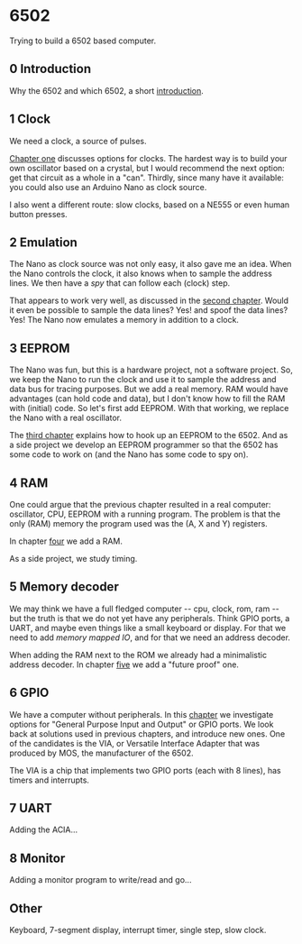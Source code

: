 # 6502

Trying to build a 6502 based computer.

## 0 Introduction

Why the 6502 and which 6502, a short [introduction](0intro/README.md).

## 1 Clock

We need a clock, a source of pulses.

[Chapter one](1clock/README.md) discusses options for clocks.
The hardest way is to build your own oscillator based on a crystal, but I would recommend the next option:
get that circuit as a whole in a "can".
Thirdly, since many have it available: you could also use an Arduino Nano as clock source.

I also went a different route: slow clocks, based on a NE555 or even human button presses.

## 2 Emulation

The Nano as clock source was not only easy, it also gave me an idea.
When the Nano controls the clock, it also knows when to sample the address lines.
We then have a _spy_ that can follow each (clock) step.

That appears to work very well, as discussed in the [second chapter](2emulation/README.md).
Would it even be possible to sample the data lines? Yes! and spoof the data lines? Yes!
The Nano now emulates a memory in addition to a clock.

## 3 EEPROM

The Nano was fun, but this is a hardware project, not a software project.
So, we keep the Nano to run the clock and use it to sample the address and data bus for tracing purposes.
But we add a real memory.
RAM would have advantages (can hold code and data), but I don't know how to fill the RAM with (initial) code.
So let's first add EEPROM. With that working, we replace the Nano with a real oscillator.

The [third chapter](3eeprom/README.md) explains how to hook up an EEPROM to the 6502.
And as a side project we develop an EEPROM programmer so that the 6502 has some code to work on
(and the Nano has some code to spy on).

## 4 RAM

One could argue that the previous chapter resulted in a real computer: oscillator, CPU, EEPROM with a running program.
The problem is that the only (RAM) memory the program used was the (A, X and Y) registers.

In chapter [four](4ram/README.md) we add a RAM.

As a side project, we study timing.

## 5 Memory decoder

We may think we have a full fledged computer -- cpu, clock, rom, ram -- but the truth is that we do not yet have
any peripherals. Think GPIO ports, a UART, and maybe even things like a small keyboard or display. For that we need
to add _memory mapped IO_, and for that we need an address decoder.  

When adding the RAM next to the ROM we already had a minimalistic address decoder.
In chapter [five](5decoder/README.md) we add a "future proof" one.

## 6 GPIO

We have a computer without peripherals. In this [chapter](6gpio/README.md) we investigate options
for "General Purpose Input and Output" or GPIO ports. We look back at solutions used in previous chapters,
and introduce new ones. One of the candidates is the VIA, or Versatile Interface Adapter that
was produced by MOS, the manufacturer of the 6502.

The VIA is a chip that implements two GPIO ports (each with 8 lines), has timers and interrupts.

## 7 UART

Adding the ACIA...

## 8 Monitor

Adding a monitor program to write/read and go...

## Other

Keyboard, 7-segment display, interrupt timer, single step, slow clock.
